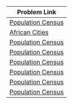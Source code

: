 | Problem Link |
| ------------------|
|[Population Census](https://www.hackerrank.com/challenges/asian-population/problem?isFullScreen=true)|
|[African Cities](https://www.hackerrank.com/challenges/african-cities/problem?isFullScreen=true)|
|[Population Census](https://www.hackerrank.com/challenges/asian-population/problem?isFullScreen=true)|
|[Population Census](https://www.hackerrank.com/challenges/asian-population/problem?isFullScreen=true)|
|[Population Census](https://www.hackerrank.com/challenges/asian-population/problem?isFullScreen=true)|
|[Population Census](https://www.hackerrank.com/challenges/asian-population/problem?isFullScreen=true)|
|[Population Census](https://www.hackerrank.com/challenges/asian-population/problem?isFullScreen=true)|
|[Population Census](https://www.hackerrank.com/challenges/asian-population/problem?isFullScreen=true)|


